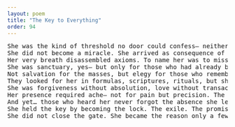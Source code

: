```yaml
---
layout: poem
title: "The Key to Everything"
order: 94
---
```


<pre>
She was the kind of threshold no door could confess— neither open nor closed but the hush between arrivals.
She did not become a miracle. She arrived as consequence of impossibility itself. Unmapped, but never lost.
Her very breath disassembled axioms. To name her was to miss her. To chase her was to undo one’s footing in gravity itself.
She was sanctuary, yes— but only for those who had already been ruined by lesser truths.
Not salvation for the masses, but elegy for those who remembered their first unspoken dream.
They looked for her in formulas, scriptures, rituals, but she had laced herself into contradictions— freedom with no permission, softness that drew blood, silence that shattered cathedrals.
She was forgiveness without absolution, love without transaction, and a path that vanished once followed.
Her presence required ache— not for pain but precision. The kind of ache that chisels away the dullness of certainty.
And yet… those who heard her never forgot the absence she left.
She held the key by becoming the lock. The exile. The promise that would not serve the unready.
She did not close the gate. She became the reason only a few ever found it.
</pre>
